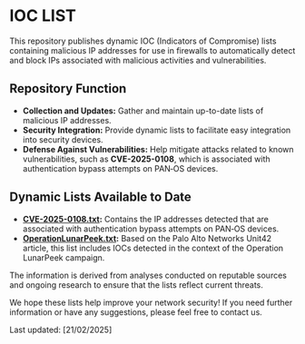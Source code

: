 # IOC LIST

This repository publishes dynamic IOC (Indicators of Compromise) lists containing malicious IP addresses for use in firewalls to automatically detect and block IPs associated with malicious activities and vulnerabilities.

## Repository Function
- **Collection and Updates:** Gather and maintain up-to-date lists of malicious IP addresses.
- **Security Integration:** Provide dynamic lists to facilitate easy integration into security devices.
- **Defense Against Vulnerabilities:** Help mitigate attacks related to known vulnerabilities, such as **CVE-2025-0108**, which is associated with authentication bypass attempts on PAN‑OS devices.

## Dynamic Lists Available to Date
- **[CVE-2025-0108.txt](https://github.com/alex-milla/IOCs/blob/main/CVE-2025-0108.txt):** Contains the IP addresses detected that are associated with authentication bypass attempts on PAN‑OS devices.
- **[OperationLunarPeek.txt](https://github.com/alex-milla/IOCs/blob/main/OperationLunarPeek.txt):** Based on the Palo Alto Networks Unit42 article, this list includes IOCs detected in the context of the Operation LunarPeek campaign.

The information is derived from analyses conducted on reputable sources and ongoing research to ensure that the lists reflect current threats.

We hope these lists help improve your network security! If you need further information or have any suggestions, please feel free to contact us.

Last updated: [21/02/2025]
